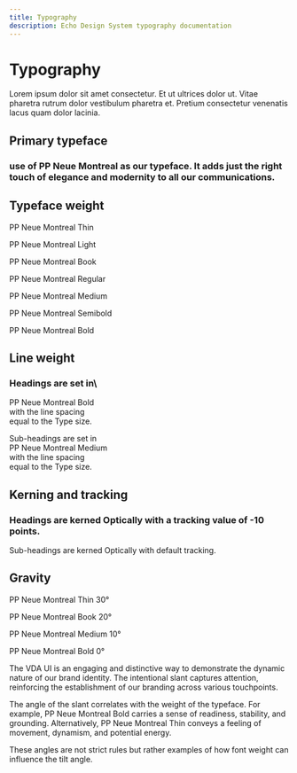 ```yaml
---
title: Typography
description: Echo Design System typography documentation
---
```


<div class="design-layout">
<div class="design-content">

# Typography

Lorem ipsum dolor sit amet consectetur. Et ut ultrices dolor ut. Vitae pharetra rutrum dolor vestibulum pharetra et. Pretium consectetur venenatis lacus quam dolor lacinia.

## Primary typeface

### use of PP Neue Montreal as our typeface. It adds just the right touch of elegance and modernity to all our communications.

## Typeface weight

PP Neue Montreal Thin

PP Neue Montreal Light

PP Neue Montreal Book

PP Neue Montreal Regular

PP Neue Montreal Medium

PP Neue Montreal Semibold

PP Neue Montreal Bold

## Line weight

### Headings are set in\
PP Neue Montreal Bold\
with the line spacing\
equal to the Type size.

 Sub-headings are set in\
PP Neue Montreal Medium\
with the line spacing\
equal to the Type size.

## Kerning and tracking

### Headings are kerned Optically with a tracking value of -10 points.

Sub-headings are kerned Optically with default tracking.

## Gravity

PP Neue Montreal Thin 30°

PP Neue Montreal Book 20°

PP Neue Montreal Medium 10°

PP Neue Montreal Bold 0°

The VDA UI is an engaging and distinctive way to demonstrate the dynamic nature of our brand identity. The intentional slant captures attention, reinforcing the establishment of our branding across various touchpoints.

The angle of the slant correlates with the weight of the typeface. For example, PP Neue Montreal Bold carries a sense of readiness, stability, and grounding. Alternatively, PP Neue Montreal Thin conveys a feeling of movement, dynamism, and potential energy.

These angles are not strict rules but rather examples of how font weight can influence the tilt angle.